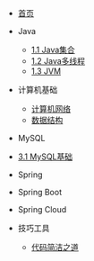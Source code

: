 * [首页](/)

* Java

  * [1.1 Java集合](sunsas/Java集合)
  * [1.2 Java多线程](sunsas/Java多线程)
  * [1.3 JVM](sunsas/JVM)

* 计算机基础

  * [计算机网络](sunsas/计算机网络)
  * [数据结构](sunsas/数据结构)

* MySQL
 * [3.1 MySQL基础](sunsas/MySQL)

* Spring


* Spring Boot

* Spring Cloud


* 技巧工具

  * [代码简洁之道](sunsas/代码简洁之道)